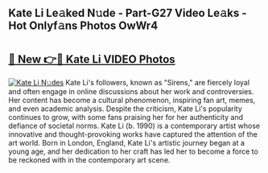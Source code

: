 ## Kate Li Le𝚊ked N𝚞de - Part-G27 Video Le𝚊ks - Hot Onlyf𝚊ns Photos OwWr4

# <h2><a href="http://ab97861.deff.icu/?id=Kate+Li">🔗 New 👉🔴 Kate Li VIDEO Photos</a></h2>

[![Kate Li N𝚞des](https://i.imgur.com/rIISA9y.gif)](http://ab97861.deff.icu/?id=Kate+Li)
Kate Li's followers, known as "Sirens," are fiercely loyal and often engage in online discussions about her work and controversies. Her content has become a cultural phenomenon, inspiring fan art, memes, and even academic analysis. Despite the criticism, Kate Li's popularity continues to grow, with some fans praising her for her authenticity and defiance of societal norms. Kate Li (b. 1990) is a contemporary artist whose innovative and thought-provoking works have captured the attention of the art world. Born in London, England, Kate Li's artistic journey began at a young age, and her dedication to her craft has led her to become a force to be reckoned with in the contemporary art scene.
